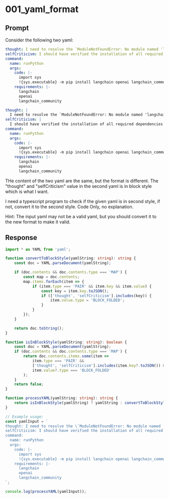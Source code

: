 # 001_yaml_format

## Prompt

Consider the following two yaml:

```yaml
thought: I need to resolve the `ModuleNotFoundError: No module named 'langchain_community'` error by ensuring that all necessary dependencies are correctly installed.
selfCriticism: I should have verified the installation of all required dependencies before running the code.
command:
  name: runPython
  args:
    code: |-
      import sys
      !{sys.executable} -m pip install langchain openai langchain_community
    requirements: |-
      langchain
      openai
      langchain_community
```

```yaml
thought: |
  I need to resolve the `ModuleNotFoundError: No module named 'langchain_community'` error by ensuring that all necessary dependencies are correctly installed.
selfCriticism: |
  I should have verified the installation of all required dependencies before running the code.
command:
  name: runPython
  args:
    code: |-
      import sys
      !{sys.executable} -m pip install langchain openai langchain_community
    requirements: |-
      langchain
      openai
      langchain_community
```

THe content of the two yaml are the same, but the format is different. The "thought" and "selfCriticism" value in the second yaml is in block style which is what I want. 

I need a typescript program to check if the given yaml is in second style, if not, convert it to the second style. Code Only, no explanation.

Hint: The input yaml may not be a valid yaml, but you should convert it to the new format to make it valid.

## Response

```typescript
import * as YAML from 'yaml';

function convertToBlockStyle(yamlString: string): string {
    const doc = YAML.parseDocument(yamlString);

    if (doc.contents && doc.contents.type === 'MAP') {
        const map = doc.contents;
        map.items.forEach(item => {
            if (item.type === 'PAIR' && item.key && item.value) {
                const key = item.key.toJSON();
                if (['thought', 'selfCriticism'].includes(key)) {
                    item.value.type = 'BLOCK_FOLDED';
                }
            }
        });
    }

    return doc.toString();
}

function isInBlockStyle(yamlString: string): boolean {
    const doc = YAML.parseDocument(yamlString);
    if (doc.contents && doc.contents.type === 'MAP') {
        return doc.contents.items.some(item => 
            item.type === 'PAIR' && 
            ['thought', 'selfCriticism'].includes(item.key?.toJSON()) &&
            item.value?.type === 'BLOCK_FOLDED'
        );
    }
    return false;
}

function processYAML(yamlString: string): string {
    return isInBlockStyle(yamlString) ? yamlString : convertToBlockStyle(yamlString);
}

// Example usage:
const yamlInput = `
thought: I need to resolve the \`ModuleNotFoundError: No module named 'langchain_community'\` error by ensuring that all necessary dependencies are correctly installed.
selfCriticism: I should have verified the installation of all required dependencies before running the code.
command:
  name: runPython
  args:
    code: |-
      import sys
      !{sys.executable} -m pip install langchain openai langchain_community
    requirements: |-
      langchain
      openai
      langchain_community
`;

console.log(processYAML(yamlInput));
```

